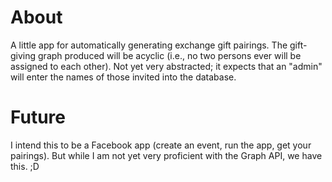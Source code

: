 # About

A little app for automatically generating exchange gift pairings. The gift-giving graph produced will be acyclic (i.e., no two persons ever will be assigned to each other). Not yet very abstracted; it expects that an "admin" will enter the names of those invited into the database.

# Future

I intend this to be a Facebook app (create an event, run the app, get your pairings). But while I am not yet very proficient with the Graph API, we have this. ;D
